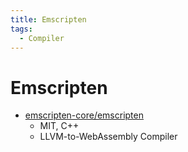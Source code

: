 ```yaml
---
title: Emscripten
tags:
  - Compiler
---
```


# Emscripten

- [emscripten-core/emscripten](https://github.com/emscripten-core/emscripten)
  - MIT, C++
  - LLVM-to-WebAssembly Compiler

